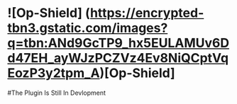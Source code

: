 
# ![Op-Shield] (https://encrypted-tbn3.gstatic.com/images?q=tbn:ANd9GcTP9_hx5EULAMUv6Dd47EH_ayWJzPCZVz4Ev8NiQCptVqEozP3y2tpm_A)[Op-Shield]

#The Plugin Is Still In Devlopment 

